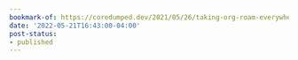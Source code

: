 ```yaml
---
bookmark-of: https://coredumped.dev/2021/05/26/taking-org-roam-everywhere-with-logseq/
date: '2022-05-21T16:43:00-04:00'
post-status:
- published
---
```

